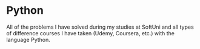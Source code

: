 # Python
All of the problems I have solved during my studies at SoftUni and all types of difference courses I have taken (Udemy, Coursera, etc.) with the language Python.
